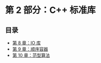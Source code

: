 # 第 2 部分：C++ 标准库



## 目录

- [第 8 章：IO 库](./ch08.md)
- [第 9 章：顺序容器](./ch09.md)
- [第 10 章：范型算法](./ch10.md)

